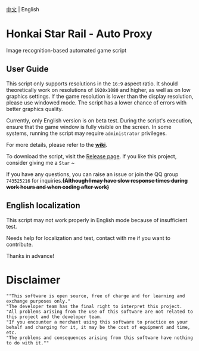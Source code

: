 [中文](https://github.com/DoctorReid/StarRailAutoProxy/tree/main/.github/README.md) | English

# Honkai Star Rail - Auto Proxy
Image recognition-based automated game script

## User Guide
This script only supports resolutions in the ```16:9``` aspect ratio. It should theoretically work on resolutions of ```1920x1080``` and higher, as well as on low graphics settings. If the game resolution is lower than the display resolution, please use windowed mode. The script has a lower chance of errors with better graphics quality.

Currently, only English version is on beta test. During the script's execution, ensure that the game window is fully visible on the screen. In some systems, running the script may require ```administrator``` privileges. 

For more details, please refer to the __[wiki](https://github.com/DoctorReid/StarRailAutoProxy/wiki/Home_en)__.

To download the script, visit the [Release page](https://github.com/DoctorReid/StarRailAutoProxy/releases). If you like this project, consider giving me a ```Star``` ~

If you have any questions, you can raise an issue or join the QQ group ```743525216``` for inquiries.~~__(Although I may have slow response times during work hours and when coding after work)__~~

## English localization
This script may not work properly in English mode because of insufficient test. 

Needs help for localization and test, contact with me if you want to contribute. 

Thanks in advance!

# Disclaimer
    ""This software is open source, free of charge and for learning and exchange purposes only." 
    "The developer team has the final right to interpret this project. 
    "All problems arising from the use of this software are not related to this project and the developer team.
    "If you encounter a merchant using this software to practice on your behalf and charging for it, it may be the cost of equipment and time, etc. 
    "The problems and consequences arising from this software have nothing to do with it.""